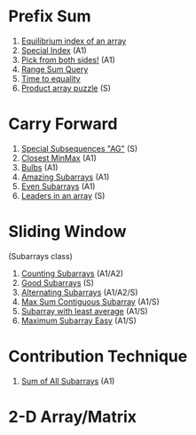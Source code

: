 # Prefix Sum

 1. [Equilibrium index of an array](https://github.com/sahoog2/Preparation_Notes/blob/main/DSA/Array/Equilibrium%20index%20of%20an%20array.md)
 2. [Special Index](https://github.com/sahoog2/Preparation_Notes/blob/main/DSA/Array/Special%20Index.md) (A1)
 3. [Pick from both sides!](https://github.com/sahoog2/Preparation_Notes/blob/main/DSA/Array/Pick%20from%20both%20sides!.md) (A1)
 4. [Range Sum Query](https://github.com/sahoog2/Preparation_Notes/blob/main/DSA/Array/Range%20Sum%20Query.md)
 5. [Time to equality](https://github.com/sahoog2/Preparation_Notes/blob/main/DSA/Array/Time%20to%20equality.md)
 6. [Product array puzzle](https://github.com/sahoog2/Preparation_Notes/blob/main/DSA/Array/Product%20array%20puzzle.md) (S)
 # Carry Forward
 
  1. [Special Subsequences "AG"](https://github.com/sahoog2/Preparation_Notes/blob/main/DSA/Array/Special%20Subsequences%20%22AG%22.md) (S)
  2. [Closest MinMax](https://github.com/sahoog2/Preparation_Notes/blob/main/DSA/Array/Closest%20MinMax.md) (A1)
  3. [Bulbs](https://github.com/sahoog2/Preparation_Notes/blob/main/DSA/Array/Bulbs.md) (A1)
  4. [Amazing Subarrays](https://github.com/sahoog2/Preparation_Notes/blob/main/DSA/Array/Amazing%20Subarrays.md) (A1)
  5. [Even Subarrays](https://github.com/sahoog2/Preparation_Notes/blob/main/DSA/Array/Even%20Subarrays.md) (A1)
  6. [Leaders in an array](https://github.com/sahoog2/Preparation_Notes/blob/main/DSA/Array/Leaders%20in%20an%20array.md) (S)
 # Sliding Window
   (Subarrays class)
   1. [Counting Subarrays](https://github.com/sahoog2/Preparation_Notes/blob/main/DSA/Array/Counting%20Subarrays.md) (A1/A2)
   2. [Good Subarrays](https://github.com/sahoog2/Preparation_Notes/blob/main/DSA/Array/Good%20Subarrays.md) (S)
   3. [Alternating Subarrays](https://github.com/sahoog2/Preparation_Notes/blob/main/DSA/Array/Alternating%20Subarrays.md) (A1/A2/S)
   4. [Max Sum Contiguous Subarray](https://github.com/sahoog2/Preparation_Notes/blob/main/DSA/Array/Max%20Sum%20Contiguous%20Subarray.md) (A1/S)
   5. [Subarray with least average](https://github.com/sahoog2/Preparation_Notes/blob/main/DSA/Array/Subarray%20with%20least%20average%20medium.md) (A1/S)
   6. [Maximum Subarray Easy](https://github.com/sahoog2/Preparation_Notes/blob/main/DSA/Array/Maximum%20Subarray.md) (A1/S)
 # Contribution Technique
 1. [Sum of All Subarrays](https://github.com/sahoog2/Preparation_Notes/blob/main/DSA/Array/Sum%20of%20All%20Subarrays.md) (A1)
 #  2-D Array/Matrix

